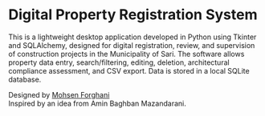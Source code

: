 # Digital Property Registration System

This is a lightweight desktop application developed in Python using Tkinter and SQLAlchemy, designed for digital registration, review, and supervision of construction projects in the Municipality of Sari. The software allows property data entry, search/filtering, editing, deletion, architectural compliance assessment, and CSV export. Data is stored in a local SQLite database.

Designed by [Mohsen Forghani](https://github.com/mohsenfor)  
Inspired by an idea from Amin Baghban Mazandarani.

